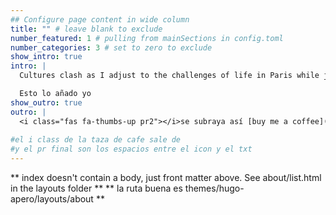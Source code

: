 ```yaml
---
## Configure page content in wide column
title: "" # leave blank to exclude
number_featured: 1 # pulling from mainSections in config.toml
number_categories: 3 # set to zero to exclude
show_intro: true
intro: |
  Cultures clash as I adjust to the challenges of life in Paris while juggling my career, new friendships, and love life. Here is how to catch up with me lately!

  Esto lo añado yo
show_outro: true
outro: |
  <i class="fas fa-thumbs-up pr2"></i>se subraya así [buy me a coffee](https://ko-fi.com/)!   
  
#el i class de la taza de cafe sale de                                                    #https://fontawesome.com/icons/mug-hot?s=solid&f=classic
#y el pr final son los espacios entre el icon y el txt
---
```


** index doesn't contain a body, just front matter above.
See about/list.html in the layouts folder **
** la ruta buena es themes/hugo-apero/layouts/about **
